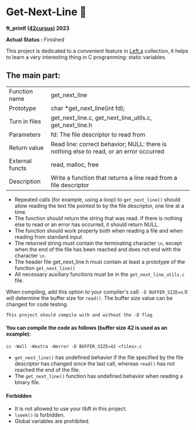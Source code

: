 # Get-Next-Line :bookmark_tabs:

**ft_printf ([42cursus](https://www.42.fr)) 2023**

**Actual Status :** Finished 

This project is dedicated to a convenient feature in [Left.a](https://github.com/AGolz/Libft_42Yerevan) collection, it helps to learn a very interesting thing in C programming: static variables.

## The main part:

<table>
  <tbody>
    <tr>
      <td> Function name  </td>
      <td> get_next_line </td>
    </tr>
    <tr>
      <td> Prototype  </td>
      <td> char *get_next_line(int fd); </td>
    </tr>
	<tr>
      <td> Turn in files </td>
      <td> get_next_line.c, get_next_line_utils.c, get_next_line.h </td>
    </tr>
	<tr>
      <td> Parameters </td>
      <td> fd: The file descriptor to read from </td>
    </tr>
	<tr>
      <td> Return value </td>
      <td> Read line: correct behavior; NULL: there is nothing else to read, or an error occurred</td>
    </tr>
	<tr>
      <td> External functs </td>
      <td> read, malloc, free </td>
    </tr>
	<tr>
      <td> Description </td>
      <td> Write a function that returns a line read from a file descriptor </td>
    </tr>
  </tbody>
</table>

 - Repeated calls (for example, using a loop) to `get_next_line()` should allow reading the text file pointed to by the file descriptor, one line at a time.
 - The function should return the string that was read. If there is nothing else to read or an error has occurred, it should return NULL.
 - The function should work properly both when reading a file and when reading from standard input.
 - The returned string must contain the terminating character `\n`, except when the end of the file has been reached and does not end with the character `\n`.
 - The header file get_next_line.h must contain at least a prototype of the function `get_next_line()`
 - All necessary auxiliary functions must be in the `get_next_line_utils.c` file.

When compiling, add this option to your compiler's call: `-D BUFFER_SIZE=n`.It will determine the buffer size for `read()`.
The buffer size value can be changed for code testing.
```
This project should compile with and without the -D flag
```

#### You can compile the code as follows (buffer size 42 is used as an example):
```
cc -Wall -Wextra -Werror -D BUFFER_SIZE=42 <files>.c
```
 - `get_next_line()` has undefined behavior if the file specified by the file descriptor has changed since the last call, whereas `read()` has not reached the end of the file.
 - The `get_next_line()` function has undefined behavior when reading a binary file.

#### Forbidden
- It is not allowed to use your libft in this project.
- `lseek()` is forbidden.
- Global variables are prohibited.